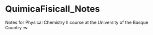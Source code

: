 # QuimicaFisicaII_Notes
Notes for Physical Chemistry II course at the University of the Basque Country.:w
